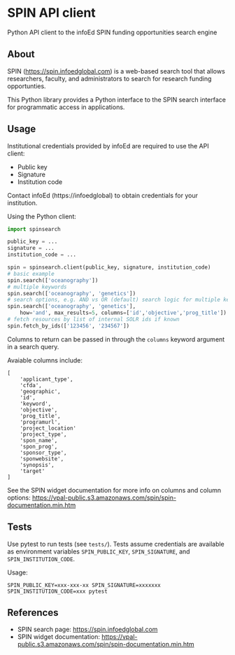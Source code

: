 # SPIN API client

Python API client to the infoEd SPIN funding opportunities search engine

## About
SPIN (https://spin.infoedglobal.com) is a web-based search tool that allows researchers, faculty, and administrators to search for research funding opportunties.

This Python library provides a Python interface to the SPIN search interface for programmatic access in applications.

## Usage
Institutional credentials provided by infoEd are required to use the API client:
* Public key
* Signature
* Institution code

Contact infoEd (https://infoedglobal) to obtain credentials for your institution.

Using the Python client:
```python
import spinsearch

public_key = ...
signature = ...
institution_code = ...

spin = spinsearch.client(public_key, signature, institution_code)
# basic example
spin.search(['oceanography'])
# multiple keywords
spin.search(['oceanography', 'genetics'])
# search options, e.g. AND vs OR (default) search logic for multiple keywords
spin.search(['oceanography', 'genetics'], 
    how='and', max_results=5, columns=['id','objective','prog_title'])
# fetch resources by list of internal SOLR ids if known
spin.fetch_by_ids(['123456', '234567'])
```

Columns to return can be passed in through the `columns` keyword argument in a search query.

Avaiable columns include:
```
[
    'applicant_type',
    'cfda',
    'geographic',
    'id',
    'keyword',
    'objective',
    'prog_title',
    'programurl',
    'project_location'
    'project_type',
    'spon_name',
    'spon_prog',
    'sponsor_type',
    'sponwebsite',
    'synopsis',
    'target'
]
```

See the SPIN widget documentation for more info on columns and column options: https://vpal-public.s3.amazonaws.com/spin/spin-documentation.min.htm


## Tests
Use pytest to run tests (see `tests/`). Tests assume credentials are available as environment variables `SPIN_PUBLIC_KEY`, `SPIN_SIGNATURE`, and `SPIN_INSTITUTION_CODE`.

Usage:
```
SPIN_PUBLIC_KEY=xxx-xxx-xx SPIN_SIGNATURE=xxxxxxx SPIN_INSTITUTION_CODE=xxx pytest
```

## References
* SPIN search page: https://spin.infoedglobal.com
* SPIN widget documentation: https://vpal-public.s3.amazonaws.com/spin/spin-documentation.min.htm
